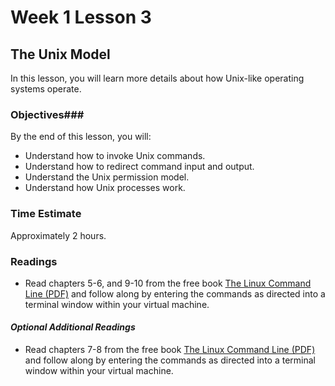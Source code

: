 # Week 1 Lesson 3 #
## The Unix Model ##

In this lesson, you will learn more details about how Unix-like operating systems operate.

### Objectives###
By the end of this lesson, you will:

- Understand how to invoke Unix commands.
- Understand how to redirect command input and output.
- Understand the Unix permission model.
- Understand how Unix processes work.

### Time Estimate ###
Approximately 2 hours.

### Readings ###

- Read chapters 5-6, and 9-10 from the free book [The Linux Command Line (PDF)](http://sourceforge.net/projects/linuxcommand/?source=dlp) and follow along by entering the commands as directed into a terminal window within your virtual machine.

#### *Optional Additional Readings* ####
- Read chapters 7-8 from the free book [The Linux Command Line (PDF)](http://sourceforge.net/projects/linuxcommand/?source=dlp) and follow along by entering the commands as directed into a terminal window within your virtual machine.



